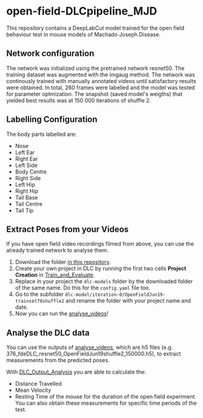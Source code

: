 # open-field-DLCpipeline_MJD
This repository contains a DeepLabCut model trained for the open field behaviour test in mouse models of Machado Joseph Disease. 

## Network configuration
The network was initialized using the pretrained network resnet50. The training dataset was augmented with the imgaug method. The network was continously trained with manually annotated videos until satisfactory results were obtained. In total, 260 frames were labelled and the model was tested for parameter optmization. The snapshot (saved model's weigths) that yielded best results was at 150 000 iterations of shuffle 2.

## Labelling Configuration

The body parts labelled are:
- Nose
- Left Ear
- Right Ear
- Left Side
- Body Centre
- Right Side
- Left Hip
- Right Hip
- Tail Base
- Tail Centre
- Tail Tip

## Extract Poses from your Videos

If you have open field video recordings filmed from above, you can use the already trained network to analyse them.

1. Download the folder [in this repository](https://github.com/lauraangeja/open-field_DLCpipeline_MJD/tree/main/OpenField-Laura-2023-06-19).
2. Create your own project in DLC by running the first two cells **Project Creation** in [Train_and_Evaluate](https://github.com/lauraangeja/open-field_DLCpipeline_MJD/blob/main/Train_and_Evaluate.ipynb).
3. Replace in your project the `dlc-models` folder by the downloaded folder of the same name. Do this for the `config.yaml` file too.
4. Go to the subfolder `dlc-model/iteration-0/OpenFieldJun19-trainset70shuffle2` and rename the folder with your project name and date.
5. Now you can run the [analyse_videos](https://github.com/lauraangeja/open-field_DLCpipeline_MJD/blob/main/Analise_videos.ipynb)!

## Analyse the DLC data

You can use the outputs of [analyse_videos](https://github.com/lauraangeja/open-field_DLCpipeline_MJD/blob/main/Analise_videos.ipynb), which are h5 files (e.g. 376_fdeDLC_resnet50_OpenFieldJun19shuffle2_150000.h5), to extract measurements from the predicted poses. 

With [DLC_Output_Analysis](https://github.com/lauraangeja/open-field_DLCpipeline_MJD/blob/main/DLC_Output_Analysis.ipynb) you are able to calculate the:
- Distance Travelled 
- Mean Velocity
- Resting Time
of the mouse for the duration of the open field experiment. You can also obtain these measurements for specific time periods of the test.
